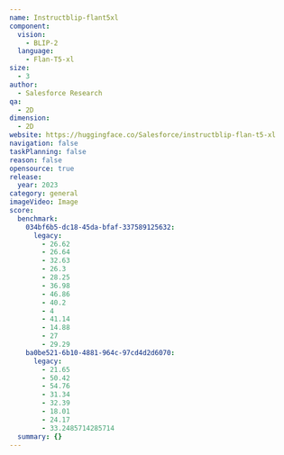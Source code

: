 ```yaml
---
name: Instructblip-flant5xl
component:
  vision:
    - BLIP-2
  language:
    - Flan-T5-xl
size:
  - 3
author:
  - Salesforce Research
qa:
  - 2D
dimension:
  - 2D
website: https://huggingface.co/Salesforce/instructblip-flan-t5-xl
navigation: false
taskPlanning: false
reason: false
opensource: true
release:
  year: 2023
category: general
imageVideo: Image
score:
  benchmark:
    034bf6b5-dc18-45da-bfaf-337589125632:
      legacy:
        - 26.62
        - 26.64
        - 32.63
        - 26.3
        - 28.25
        - 36.98
        - 46.86
        - 40.2
        - 4
        - 41.14
        - 14.88
        - 27
        - 29.29
    ba0be521-6b10-4881-964c-97cd4d2d6070:
      legacy:
        - 21.65
        - 50.42
        - 54.76
        - 31.34
        - 32.39
        - 18.01
        - 24.17
        - 33.2485714285714
  summary: {}
---
```


